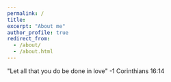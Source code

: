 ```yaml
---
permalink: /
title:
excerpt: "About me"
author_profile: true
redirect_from: 
  - /about/
  - /about.html
---
```


"Let all that you do be done in love"
-1 Corinthians 16:14
